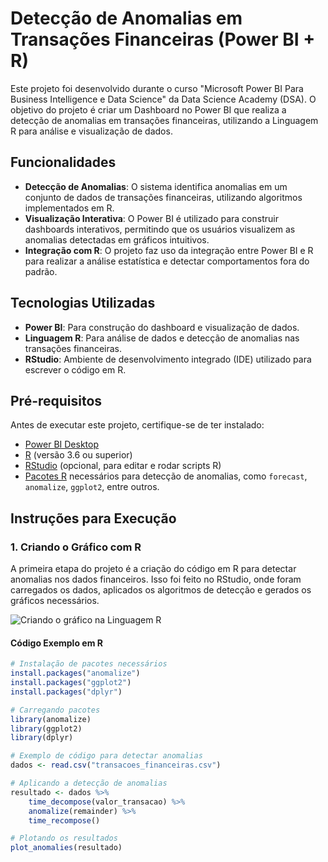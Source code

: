 # Detecção de Anomalias em Transações Financeiras (Power BI + R)

Este projeto foi desenvolvido durante o curso "Microsoft Power BI Para Business Intelligence e Data Science" da Data Science Academy (DSA). O objetivo do projeto é criar um Dashboard no Power BI que realiza a detecção de anomalias em transações financeiras, utilizando a Linguagem R para análise e visualização de dados.

## Funcionalidades

- **Detecção de Anomalias**: O sistema identifica anomalias em um conjunto de dados de transações financeiras, utilizando algoritmos implementados em R.
- **Visualização Interativa**: O Power BI é utilizado para construir dashboards interativos, permitindo que os usuários visualizem as anomalias detectadas em gráficos intuitivos.
- **Integração com R**: O projeto faz uso da integração entre Power BI e R para realizar a análise estatística e detectar comportamentos fora do padrão.

## Tecnologias Utilizadas

- **Power BI**: Para construção do dashboard e visualização de dados.
- **Linguagem R**: Para análise de dados e detecção de anomalias nas transações financeiras.
- **RStudio**: Ambiente de desenvolvimento integrado (IDE) utilizado para escrever o código em R.

## Pré-requisitos

Antes de executar este projeto, certifique-se de ter instalado:

- [Power BI Desktop](https://powerbi.microsoft.com/pt-br/desktop/)
- [R](https://www.r-project.org/) (versão 3.6 ou superior)
- [RStudio](https://rstudio.com/products/rstudio/download/) (opcional, para editar e rodar scripts R)
- [Pacotes R](https://cran.r-project.org/web/packages/available_packages_by_name.html) necessários para detecção de anomalias, como `forecast`, `anomalize`, `ggplot2`, entre outros.

## Instruções para Execução

### 1. Criando o Gráfico com R

A primeira etapa do projeto é a criação do código em R para detectar anomalias nos dados financeiros. Isso foi feito no RStudio, onde foram carregados os dados, aplicados os algoritmos de detecção e gerados os gráficos necessários.

![Criando o gráfico na Linguagem R](https://github.com/luanalamonica/Anomalias-Financeiras/blob/main/R%20studio.png?raw=true)

#### Código Exemplo em R

```r
# Instalação de pacotes necessários
install.packages("anomalize")
install.packages("ggplot2")
install.packages("dplyr")

# Carregando pacotes
library(anomalize)
library(ggplot2)
library(dplyr)

# Exemplo de código para detectar anomalias
dados <- read.csv("transacoes_financeiras.csv")

# Aplicando a detecção de anomalias
resultado <- dados %>%
    time_decompose(valor_transacao) %>%
    anomalize(remainder) %>%
    time_recompose()

# Plotando os resultados
plot_anomalies(resultado)
